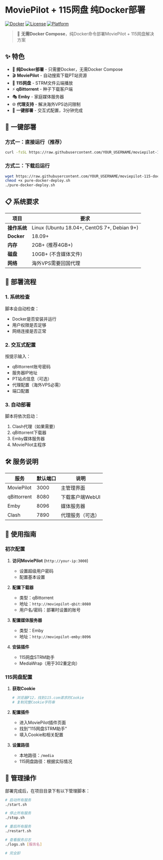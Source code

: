 # MoviePilot + 115网盘 纯Docker部署

[![Docker](https://img.shields.io/badge/Docker-Only-blue.svg)](https://www.docker.com/)
[![License](https://img.shields.io/badge/License-MIT-green.svg)](LICENSE)
[![Platform](https://img.shields.io/badge/Platform-Linux-lightgrey.svg)](https://github.com/YOUR_USERNAME/moviepilot-115-docker)

> 🚀 **无需Docker Compose**，纯Docker命令部署MoviePilot + 115网盘解决方案

## ✨ 特色

- 🎯 **纯Docker部署** - 只需要Docker，无需Docker Compose
- 🎬 **MoviePilot** - 自动搜索下载PT站资源
- 📁 **115网盘** - STRM文件云端播放
- ⚡ **qBittorrent** - 种子下载客户端  
- 🎭 **Emby** - 家庭媒体服务器
- 🌐 **代理支持** - 解决海外VPS访问限制
- 🔧 **一键部署** - 交互式配置，3分钟完成

## 🚀 一键部署

### 方式一：直接运行（推荐）

```bash
curl -fsSL https://raw.githubusercontent.com/YOUR_USERNAME/moviepilot-115-docker/main/pure-docker-deploy.sh | bash
```

### 方式二：下载后运行

```bash
wget https://raw.githubusercontent.com/YOUR_USERNAME/moviepilot-115-docker/main/pure-docker-deploy.sh
chmod +x pure-docker-deploy.sh
./pure-docker-deploy.sh
```

## 📋 系统要求

| 项目 | 要求 |
|------|------|
| **操作系统** | Linux (Ubuntu 18.04+, CentOS 7+, Debian 9+) |
| **Docker** | 18.09+ |
| **内存** | 2GB+ (推荐4GB+) |
| **磁盘** | 10GB+ (不含媒体文件) |
| **网络** | 海外VPS需要回国代理 |

## 🎯 部署流程

### 1. 系统检查
脚本会自动检查：
- Docker是否安装并运行
- 用户权限是否足够
- 网络连接是否正常

### 2. 交互式配置
按提示输入：
- qBittorrent账号密码
- 服务器IP地址
- PT站点信息（可选）
- 代理配置（海外VPS必需）
- 端口配置

### 3. 自动部署
脚本将依次启动：
1. Clash代理（如果需要）
2. qBittorrent下载器
3. Emby媒体服务器
4. MoviePilot主程序

## 🛠️ 服务说明

| 服务 | 默认端口 | 说明 |
|------|----------|------|
| MoviePilot | 3000 | 主管理界面 |
| qBittorrent | 8080 | 下载客户端WebUI |
| Emby | 8096 | 媒体服务器 |
| Clash | 7890 | 代理服务（可选） |

## 📖 使用指南

### 初次配置

1. **访问MoviePilot** (`http://your-ip:3000`)
   - 设置超级用户密码
   - 配置基本设置

2. **配置下载器**
   - 类型：qBittorrent
   - 地址：`http://moviepilot-qbit:8080`
   - 用户名/密码：部署时设置的账号

3. **配置媒体服务器**
   - 类型：Emby
   - 地址：`http://moviepilot-emby:8096`

4. **安装插件**
   - 115网盘STRM助手
   - MediaWrap（用于302重定向）

### 115网盘配置

1. **获取Cookie**
   ```bash
   # 浏览器F12，找到115.com请求的Cookie
   # 复制完整Cookie字符串
   ```

2. **配置插件**
   - 进入MoviePilot插件页面
   - 找到"115网盘STRM助手"
   - 填入Cookie和相关配置

3. **设置路径**
   - 本地路径：`/media`
   - 115网盘路径：根据实际情况

## 🔧 管理操作

部署完成后，在项目目录下有以下管理脚本：

```bash
# 启动所有服务
./start.sh

# 停止所有服务  
./stop.sh

# 重启所有服务
./restart.sh

# 查看服务日志
./logs.sh [服务名]

# 完全卸

